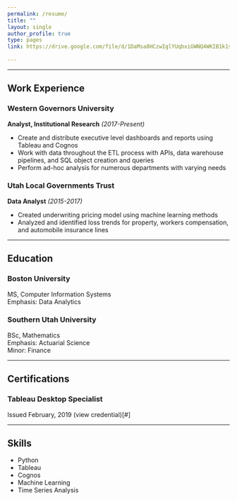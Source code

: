 ```yaml
---
permalink: /resume/
title: ""
layout: single
author_profile: true
type: pages
link: https://drive.google.com/file/d/1DaMsa8HCzwIglYUqbxiGWNQ4WKIB1k1s/view
      
---
```



------
## Work Experience

### **Western Governors University**
**Analyst, Institutional Research** *(2017-Present)*

* Create and distribute executive level dashboards and reports using Tableau and Cognos
* Work with data throughout the ETL process with APIs, data warehouse pipelines, and SQL object creation and queries
* Perform ad-hoc analysis for numerous departments with varying needs

### **Utah Local Governments Trust**
**Data Analyst** *(2015-2017)*

* Created underwriting pricing model using machine learning methods
* Analyzed and identified loss trends for property, workers compensation, and automobile insurance lines  

------  
## Education

### Boston University
MS, Computer Information Systems  
Emphasis: Data Analytics


### Southern Utah University
BSc, Mathematics  
Emphasis: Actuarial Science  
Minor: Finance  

------
## Certifications

### Tableau Desktop Specialist
Issued February, 2019
(view credential)[#]  

------
## Skills
* Python
* Tableau
* Cognos
* Machine Learning
* Time Series Analysis



